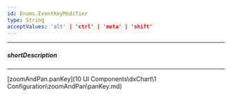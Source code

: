 ```yaml
---
id: Enums.EventKeyModifier
type: String
acceptValues: 'alt' | 'ctrl' | 'meta' | 'shift'
---
```

---
##### shortDescription
<!-- Description goes here -->

---
<!-- Description goes here -->
[zoomAndPan.panKey](10 UI Components\dxChart\1 Configuration\zoomAndPan\panKey.md)